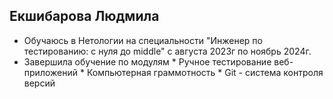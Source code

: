 ## Екшибарова Людмила

* Обучаюсь в Нетологии на специальности "Инженер по тестированию: с нуля до middle" с августа 2023г по ноябрь 2024г.
* Завершила обучение по модулям
      * Ручное тестирование веб-приложений
      * Компьютерная граммотность 
      * Git - система контроля версий

